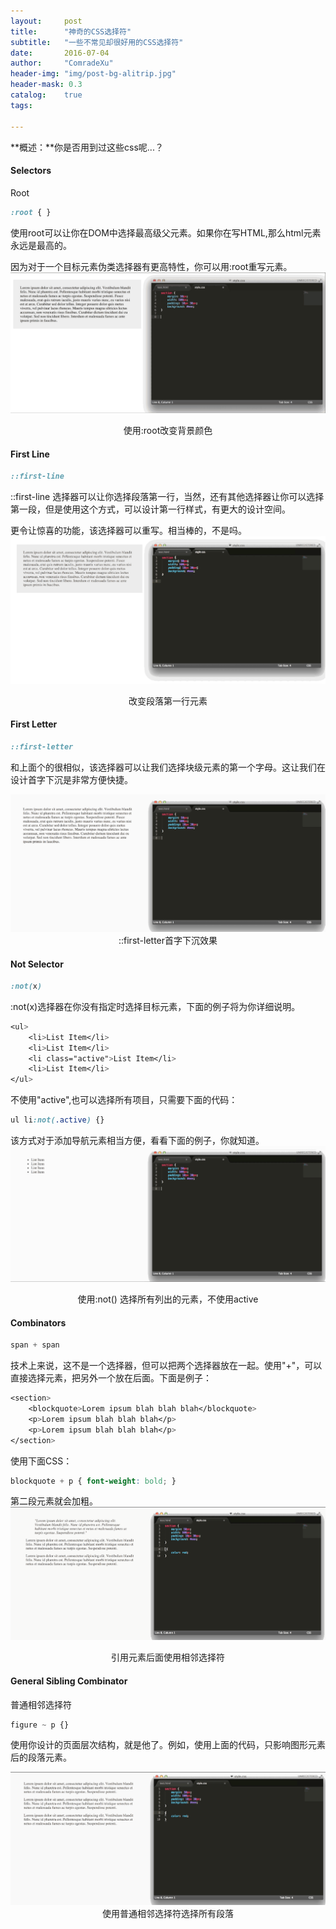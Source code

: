 ```yaml
---
layout:     post
title:      "神奇的CSS选择符"
subtitle:   "一些不常见却很好用的CSS选择符"
date:       2016-07-04
author:     "ComradeXu"
header-img: "img/post-bg-alitrip.jpg"
header-mask: 0.3
catalog:    true
tags:
    
---
```


**概述：**你是否用到过这些css呢...？

#### Selectors
Root
```scss
:root { }
```
使用root可以让你在DOM中选择最高级父元素。如果你在写HTML,那么html元素永远是最高的。

因为对于一个目标元素伪类选择器有更高特性，你可以用:root重写<html>元素。
<img src="/img/gif1.gif" />
<center>使用:root改变背景颜色</center>

#### First Line

```scss
::first-line
```
::first-line 选择器可以让你选择段落第一行，当然，还有其他选择器让你可以选择第一段，但是使用这个方式，可以设计第一行样式，有更大的设计空间。

更令让惊喜的功能，该选择器可以重写。相当棒的，不是吗。
<img src="/img/gif2.gif" />
<center>改变段落第一行元素</center>

#### First Letter

```scss
::first-letter
```
和上面个的很相似，该选择器可以让我们选择块级元素的第一个字母。这让我们在设计首字下沉是非常方便快捷。

<img src="/img/gif3.gif" />
<center>::first-letter首字下沉效果</center>

#### Not Selector

```scss
:not(x)
```
:not(x)选择器在你没有指定时选择目标元素，下面的例子将为你详细说明。

```scss
<ul>
    <li>List Item</li>
    <li>List Item</li>
    <li class="active">List Item</li>
    <li>List Item</li>
</ul>
```
不使用"active",也可以选择所有项目，只需要下面的代码：
```scss
ul li:not(.active) {}
```
该方式对于添加导航元素相当方便，看看下面的例子，你就知道。
<img src="/img/gif4.gif" />
<center>使用:not() 选择所有列出的元素，不使用active</center>

#### Combinators

```scss
span + span
```
技术上来说，这不是一个选择器，但可以把两个选择器放在一起。使用"+"，可以直接选择元素，把另外一个放在后面。下面是例子：

```scss
<section>
    <blockquote>Lorem ipsum blah blah blah</blockquote>
    <p>Lorem ipsum blah blah blah</p>
    <p>Lorem ipsum blah blah blah</p>
</section>
```
使用下面CSS：
```scss
blockquote + p { font-weight: bold; }
```
第二段元素就会加粗。
<img src="/img/gif5.gif" />
<center>引用元素后面使用相邻选择符</center>

#### General Sibling Combinator

普通相邻选择符
```scss
figure ~ p {}
```
使用你设计的页面层次结构，就是他了。例如，使用上面的代码，只影响图形元素后的段落元素。

<img src="/img/gif6.gif" />
<center>使用普通相邻选择符选择所有段落</center>